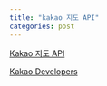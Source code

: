 ```yaml
---
title: "kakao 지도 API"
categories: post
---
```


[Kakao 지도 API](https://apis.map.kakao.com/web/guide/)

[Kakao Developers](https://developers.kakao.com/docs/latest/ko/local/dev-guide#trans-coord)
